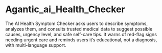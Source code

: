 # Agantic_ai_Health_Checker
The AI Health Symptom Checker asks users to describe symptoms, analyzes them, and consults trusted medical data to suggest possible causes, urgency level, and safe self-care tips. It warns of red-flag signs needing urgent care and reminds users it’s educational, not a diagnosis, with multi-language support.
